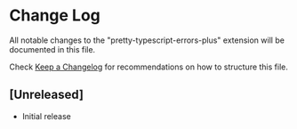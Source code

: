 # Change Log

All notable changes to the "pretty-typescript-errors-plus" extension will be documented in this file.

Check [Keep a Changelog](http://keepachangelog.com/) for recommendations on how to structure this file.

## [Unreleased]

- Initial release